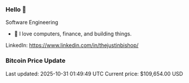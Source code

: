 ### Hello 🤙  

Software Engineering

- 🔭 I love computers, finance, and building things.
  
LinkedIn: https://www.linkedin.com/in/thejustinbishop/  
































































































































































































































































































































































































































































































































































































































































































































































































































































































































































































































































































































































































































































































### Bitcoin Price Update
Last updated: 2025-10-31 01:49:49 UTC
Current price: $109,654.00 USD
